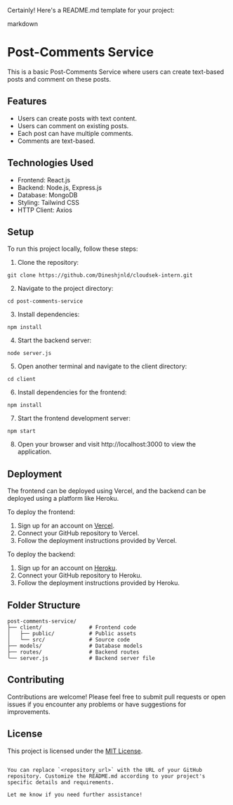 Certainly! Here's a README.md template for your project:

markdown
# Post-Comments Service

This is a basic Post-Comments Service where users can create text-based posts and comment on these posts.

## Features

- Users can create posts with text content.
- Users can comment on existing posts.
- Each post can have multiple comments.
- Comments are text-based.

## Technologies Used

- Frontend: React.js
- Backend: Node.js, Express.js
- Database: MongoDB
- Styling: Tailwind CSS
- HTTP Client: Axios

## Setup

To run this project locally, follow these steps:

1. Clone the repository:

```
git clone https://github.com/Dineshjnld/cloudsek-intern.git
```

2. Navigate to the project directory:

```
cd post-comments-service
```

3. Install dependencies:

```
npm install
```

4. Start the backend server:

```
node server.js
```

5. Open another terminal and navigate to the client directory:

```
cd client
```

6. Install dependencies for the frontend:

```
npm install
```

7. Start the frontend development server:

```
npm start
```

8. Open your browser and visit http://localhost:3000 to view the application.

## Deployment

The frontend can be deployed using Vercel, and the backend can be deployed using a platform like Heroku.

To deploy the frontend:

1. Sign up for an account on [Vercel](https://vercel.com/).
2. Connect your GitHub repository to Vercel.
3. Follow the deployment instructions provided by Vercel.

To deploy the backend:

1. Sign up for an account on [Heroku](https://www.heroku.com/).
2. Connect your GitHub repository to Heroku.
3. Follow the deployment instructions provided by Heroku.

## Folder Structure

```
post-comments-service/
├── client/               # Frontend code
│   ├── public/           # Public assets
│   └── src/              # Source code
├── models/               # Database models
├── routes/               # Backend routes
└── server.js             # Backend server file
```

## Contributing

Contributions are welcome! Please feel free to submit pull requests or open issues if you encounter any problems or have suggestions for improvements.

## License

This project is licensed under the [MIT License](LICENSE).
```

You can replace `<repository_url>` with the URL of your GitHub repository. Customize the README.md according to your project's specific details and requirements.

Let me know if you need further assistance!
